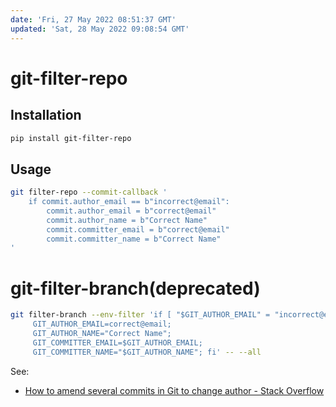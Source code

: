 ```yaml
---
date: 'Fri, 27 May 2022 08:51:37 GMT'
updated: 'Sat, 28 May 2022 09:08:54 GMT'
---
```


# git-filter-repo

## Installation

```bash
pip install git-filter-repo
```

## Usage

```bash
git filter-repo --commit-callback '
    if commit.author_email == b"incorrect@email":
        commit.author_email = b"correct@email"
        commit.author_name = b"Correct Name"
        commit.committer_email = b"correct@email"
        commit.committer_name = b"Correct Name"
'
```

# git-filter-branch(deprecated)

```bash
git filter-branch --env-filter 'if [ "$GIT_AUTHOR_EMAIL" = "incorrect@email" ]; then
     GIT_AUTHOR_EMAIL=correct@email;
     GIT_AUTHOR_NAME="Correct Name";
     GIT_COMMITTER_EMAIL=$GIT_AUTHOR_EMAIL;
     GIT_COMMITTER_NAME="$GIT_AUTHOR_NAME"; fi' -- --all
```

See:

-   [How to amend several commits in Git to change author - Stack Overflow](https://stackoverflow.com/a/69947947)

